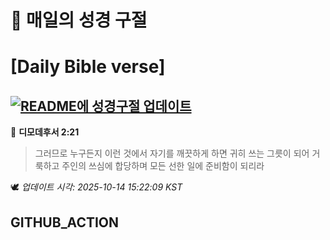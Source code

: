 # 🙏 매일의 성경 구절
# [Daily Bible verse]
## [![README에 성경구절 업데이트](https://github.com/DONGSUKA/first_test/actions/workflows/update-readme-bible.yml/badge.svg)](https://github.com/DONGSUKA/first_test/actions/workflows/update-readme-bible.yml)
<!-- START_BIBLE_VERSE -->
📖 **디모데후서 2:21**
> 그러므로 누구든지 이런 것에서 자기를 깨끗하게 하면 귀히 쓰는 그릇이 되어 거룩하고 주인의 쓰심에 합당하며 모든 선한 일에 준비함이 되리라

🕊️ _업데이트 시각: 2025-10-14 15:22:09 KST_
  <!-- END_BIBLE_VERSE -->
## GITHUB_ACTION
